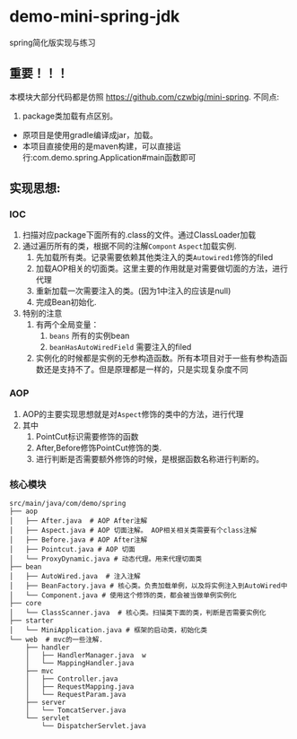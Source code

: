 # demo-mini-spring-jdk

spring简化版实现与练习

## 重要！！！

本模块大部分代码都是仿照 https://github.com/czwbig/mini-spring. 不同点:

1. package类加载有点区别。

- 原项目是使用gradle编译成jar，加载。
- 本项目直接使用的是maven构建，可以直接运行:com.demo.spring.Application#main函数即可

## 实现思想:

### IOC

1. 扫描对应package下面所有的.class的文件。通过ClassLoader加载
2. 通过遍历所有的类，根据不同的注解`Compont` `Aspect`加载实例.
    1. 先加载所有类。记录需要依赖其他类注入的类`Autowired1`修饰的filed
    2. 加载AOP相关的切面类。这里主要的作用就是对需要做切面的方法，进行代理
    3. 重新加载一次需要注入的类。(因为1中注入的应该是null)
    4. 完成Bean初始化.
3. 特别的注意
    1. 有两个全局变量：
        1. `beans` 所有的实例bean
        2. `beanHasAutoWiredField` 需要注入的filed
    2. 实例化的时候都是实例的无参构造函数。所有本项目对于一些有参构造函数还是支持不了。但是原理都是一样的，只是实现复杂度不同

### AOP

1. AOP的主要实现思想就是对`Aspect`修饰的类中的方法，进行代理
2. 其中
    1. PointCut标识需要修饰的函数
    2. After,Before修饰PointCut修饰的类.
    3. 进行判断是否需要额外修饰的时候，是根据函数名称进行判断的。

### 核心模块

```text
src/main/java/com/demo/spring
├── aop
│   ├── After.java  # AOP After注解
│   ├── Aspect.java # AOP 切面注解。 AOP相关相关类需要有个class注解
│   ├── Before.java # AOP After注解
│   ├── Pointcut.java # AOP 切面
│   └── ProxyDynamic.java # 动态代理。用来代理切面类
├── bean
│   ├── AutoWired.java  # 注入注解
│   ├── BeanFactory.java # 核心类。负责加载单例，以及将实例注入到AutoWired中
│   └── Component.java # 使用这个修饰的类，都会被当做单例实例化
├── core
│   └── ClassScanner.java  # 核心类。扫描类下面的类，判断是否需要实例化
├── starter
│   └── MiniApplication.java # 框架的启动类，初始化类
└── web  # mvc的一些注解.
    ├── handler
    │   ├── HandlerManager.java  w
    │   └── MappingHandler.java
    ├── mvc
    │   ├── Controller.java
    │   ├── RequestMapping.java
    │   └── RequestParam.java
    ├── server
    │   └── TomcatServer.java
    └── servlet
        └── DispatcherServlet.java

```